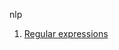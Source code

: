nlp

1. [Regular expressions](https://github.com/Marciniec/nlp/blob/master/1-regexp/1-regexp.ipynb)
